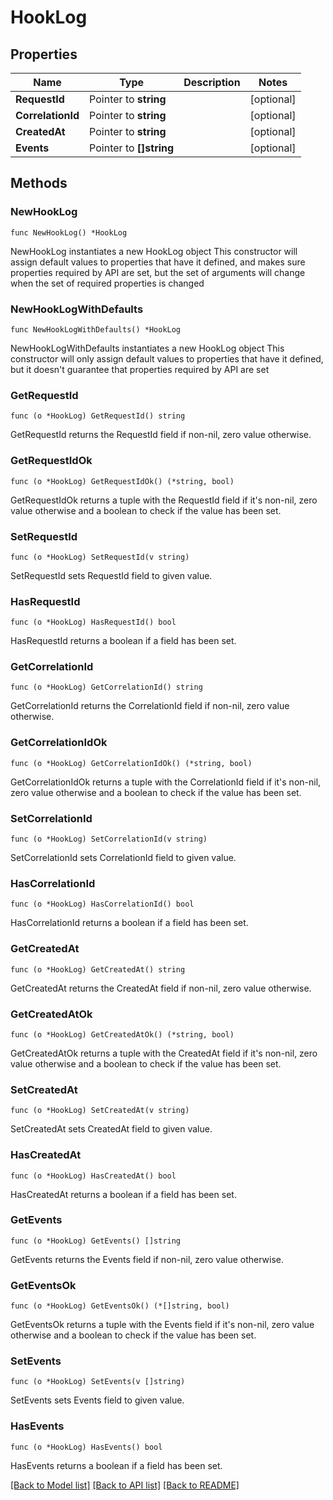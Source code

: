 # HookLog

## Properties

Name | Type | Description | Notes
------------ | ------------- | ------------- | -------------
**RequestId** | Pointer to **string** |  | [optional] 
**CorrelationId** | Pointer to **string** |  | [optional] 
**CreatedAt** | Pointer to **string** |  | [optional] 
**Events** | Pointer to **[]string** |  | [optional] 

## Methods

### NewHookLog

`func NewHookLog() *HookLog`

NewHookLog instantiates a new HookLog object
This constructor will assign default values to properties that have it defined,
and makes sure properties required by API are set, but the set of arguments
will change when the set of required properties is changed

### NewHookLogWithDefaults

`func NewHookLogWithDefaults() *HookLog`

NewHookLogWithDefaults instantiates a new HookLog object
This constructor will only assign default values to properties that have it defined,
but it doesn't guarantee that properties required by API are set

### GetRequestId

`func (o *HookLog) GetRequestId() string`

GetRequestId returns the RequestId field if non-nil, zero value otherwise.

### GetRequestIdOk

`func (o *HookLog) GetRequestIdOk() (*string, bool)`

GetRequestIdOk returns a tuple with the RequestId field if it's non-nil, zero value otherwise
and a boolean to check if the value has been set.

### SetRequestId

`func (o *HookLog) SetRequestId(v string)`

SetRequestId sets RequestId field to given value.

### HasRequestId

`func (o *HookLog) HasRequestId() bool`

HasRequestId returns a boolean if a field has been set.

### GetCorrelationId

`func (o *HookLog) GetCorrelationId() string`

GetCorrelationId returns the CorrelationId field if non-nil, zero value otherwise.

### GetCorrelationIdOk

`func (o *HookLog) GetCorrelationIdOk() (*string, bool)`

GetCorrelationIdOk returns a tuple with the CorrelationId field if it's non-nil, zero value otherwise
and a boolean to check if the value has been set.

### SetCorrelationId

`func (o *HookLog) SetCorrelationId(v string)`

SetCorrelationId sets CorrelationId field to given value.

### HasCorrelationId

`func (o *HookLog) HasCorrelationId() bool`

HasCorrelationId returns a boolean if a field has been set.

### GetCreatedAt

`func (o *HookLog) GetCreatedAt() string`

GetCreatedAt returns the CreatedAt field if non-nil, zero value otherwise.

### GetCreatedAtOk

`func (o *HookLog) GetCreatedAtOk() (*string, bool)`

GetCreatedAtOk returns a tuple with the CreatedAt field if it's non-nil, zero value otherwise
and a boolean to check if the value has been set.

### SetCreatedAt

`func (o *HookLog) SetCreatedAt(v string)`

SetCreatedAt sets CreatedAt field to given value.

### HasCreatedAt

`func (o *HookLog) HasCreatedAt() bool`

HasCreatedAt returns a boolean if a field has been set.

### GetEvents

`func (o *HookLog) GetEvents() []string`

GetEvents returns the Events field if non-nil, zero value otherwise.

### GetEventsOk

`func (o *HookLog) GetEventsOk() (*[]string, bool)`

GetEventsOk returns a tuple with the Events field if it's non-nil, zero value otherwise
and a boolean to check if the value has been set.

### SetEvents

`func (o *HookLog) SetEvents(v []string)`

SetEvents sets Events field to given value.

### HasEvents

`func (o *HookLog) HasEvents() bool`

HasEvents returns a boolean if a field has been set.


[[Back to Model list]](../README.md#documentation-for-models) [[Back to API list]](../README.md#documentation-for-api-endpoints) [[Back to README]](../README.md)


